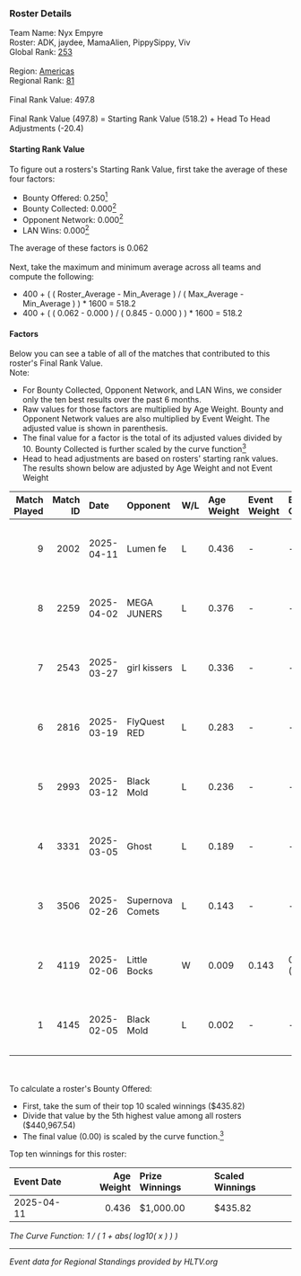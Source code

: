 ### Roster Details<br />
Team Name: Nyx Empyre<br />
Roster: ADK, jaydee, MamaAlien, PippySippy, Viv<br />
Global Rank: [253](../../standings_global_2025_08_04.md)<br />
<br />
Region: [Americas]( ../../standings_americas_2025_08_04.md)<br />
Regional Rank: [81]( ../../standings_americas_2025_08_04.md)<br />
<br />
Final Rank Value:  497.8<br />
<br />
Final Rank Value (497.8) = Starting Rank Value (518.2) + Head To Head Adjustments (-20.4)<br />

#### Starting Rank Value<br />
To figure out a rosters's Starting Rank Value, first take the average of these four factors:<br />
- Bounty Offered: 0.250[<sup>1</sup>](#table2)
- Bounty Collected: 0.000[<sup>2</sup>](#table1)
- Opponent Network: 0.000[<sup>2</sup>](#table1)
- LAN Wins: 0.000[<sup>2</sup>](#table1)

The average of these factors is 0.062<br />
<br />
Next, take the maximum and minimum average across all teams and compute the following:<br />
- 400 + ( ( Roster_Average - Min_Average ) / ( Max_Average - Min_Average ) ) * 1600 = 518.2
- 400 + ( ( 0.062 - 0.000 ) / ( 0.845 - 0.000 ) ) * 1600 = 518.2


#### Factors<br />
Below you can see a table of all of the matches that contributed to this roster's Final Rank Value.<br />
Note:<br />

- For Bounty Collected, Opponent Network, and LAN Wins, we consider only the ten best results over the past 6 months.
- Raw values for those factors are multiplied by Age Weight. Bounty and Opponent Network values are also multiplied by Event Weight. The adjusted value is shown in parenthesis.
- The final value for a factor is the total of its adjusted values divided by 10. Bounty Collected is further scaled by the curve function[<sup>3</sup>](#curveFunction)
- Head to head adjustments are based on rosters' starting rank values. The results shown below are adjusted by Age Weight and not Event Weight
<span id="table1"></span><br />


| Match Played | Match ID | Date       | Opponent         | W/L | Age Weight | Event Weight | Bounty Collected | Opponent Network | LAN Wins  | H2H Adj. | Roster                                  |
| -: | -: | :- | :- | :- | :- | :- | :- | :- | :- | -: | :- |
|            9 |     2002 | 2025-04-11 | Lumen fe         | L   | 0.436      | -            | -                | -                | -         |    -4.55 | ADK, jaydee, MamaAlien, PippySippy, Viv |
|            8 |     2259 | 2025-04-02 | MEGA JUNERS      | L   | 0.376      | -            | -                | -                | -         |    -4.67 | ADK, jaydee, MamaAlien, PippySippy, Viv |
|            7 |     2543 | 2025-03-27 | girl kissers     | L   | 0.336      | -            | -                | -                | -         |    -3.79 | ADK, jaydee, MamaAlien, PippySippy, Viv |
|            6 |     2816 | 2025-03-19 | FlyQuest RED     | L   | 0.283      | -            | -                | -                | -         |    -1.95 | ADK, jaydee, MamaAlien, PippySippy, Viv |
|            5 |     2993 | 2025-03-12 | Black Mold       | L   | 0.236      | -            | -                | -                | -         |    -2.77 | ADK, jaydee, MamaAlien, PippySippy, Viv |
|            4 |     3331 | 2025-03-05 | Ghost            | L   | 0.189      | -            | -                | -                | -         |    -2.26 | ADK, jaydee, MamaAlien, PippySippy, Viv |
|            3 |     3506 | 2025-02-26 | Supernova Comets | L   | 0.143      | -            | -                | -                | -         |    -0.49 | ADK, jaydee, MamaAlien, PippySippy, Viv |
|            2 |     4119 | 2025-02-06 | Little Bocks     | W   | 0.009      | 0.143        | 0.000 (0.000)    | 0.000 (0.000)    | 0 (0.000) |     0.10 | ADK, jaydee, MamaAlien, PippySippy, Viv |
|            1 |     4145 | 2025-02-05 | Black Mold       | L   | 0.002      | -            | -                | -                | -         |    -0.03 | ADK, jaydee, MamaAlien, PippySippy, Viv |

<br />
<span id="table2"></span><br />
To calculate a roster's Bounty Offered:<br />

- First, take the sum of their top 10 scaled winnings ($435.82)
- Divide that value by the 5th highest value among all rosters ($440,967.54)
- The final value (0.00) is scaled by the curve function.[<sup>3</sup>](#curveFunction)

Top ten winnings for this roster:<br />

| Event Date | Age Weight | Prize Winnings | Scaled Winnings |
| :- | -: | :- | :- |
| 2025-04-11 |      0.436 | $1,000.00      | $435.82         |


<span id="curveFunction"></span>_The Curve Function: 1 / ( 1 + abs( log10( x ) ) )_<br />

---
_Event data for Regional Standings provided by HLTV.org_<br />
